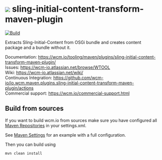 <img src="https://wcm.io/images/favicon-16@2x.png"/> sling-initial-content-transform-maven-plugin
======
[![Build](https://github.com/wcm-io/io.wcm.maven.plugins.sling-initial-content-transform-maven-plugin/workflows/Build/badge.svg?branch=develop)](https://github.com/wcm-io/io.wcm.maven.plugins.sling-initial-content-transform-maven-plugin/actions?query=workflow%3ABuild+branch%3Adevelop)

Extracts Sling-Initial-Content from OSGi bundle and creates content package and a bundle without it.

Documentation: https://wcm.io/tooling/maven/plugins/sling-initial-content-transform-maven-plugin/<br/>
Issues: https://wcm-io.atlassian.net/browse/WTOOL<br/>
Wiki: https://wcm-io.atlassian.net/wiki/<br/>
Continuous Integration: https://github.com/wcm-io/io.wcm.maven.plugins.sling-initial-content-transform-maven-plugin/actions<br/>
Commercial support: https://wcm.io/commercial-support.html


## Build from sources

If you want to build wcm.io from sources make sure you have configured all [Maven Repositories](https://wcm.io/maven.html) in your settings.xml.

See [Maven Settings](https://github.com/wcm-io/io.wcm.maven.plugins.sling-initial-content-transform-maven-plugin/blob/develop/.maven-settings.xml) for an example with a full configuration.

Then you can build using

```
mvn clean install
```
